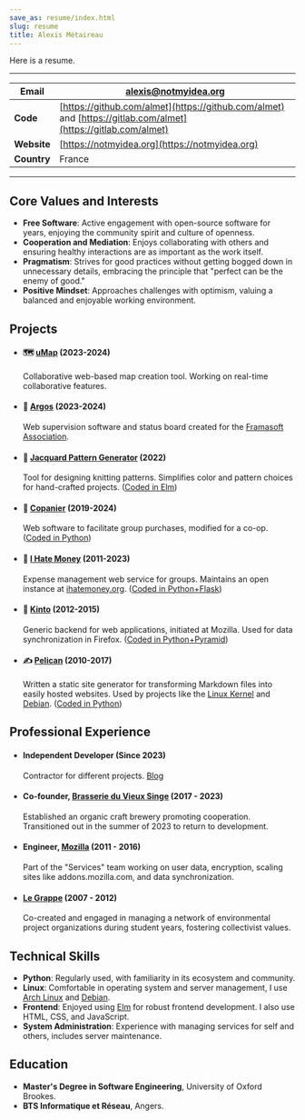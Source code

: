 ```yaml
---
save_as: resume/index.html
slug: resume
title: Alexis Métaireau
---
```


Here is a resume.

---

| **Email**   | [alexis@notmyidea.org](mailto:alexis@notmyidea.org)                                                           |
| ----------- | ------------------------------------------------------------------------------------------------------------- |
| **Code**    | [https://github.com/almet](https://github.com/almet) and [https://gitlab.com/almet](https://gitlab.com/almet) |
| **Website** | [https://notmyidea.org](https://notmyidea.org)                                                                |
| **Country** | France                                                                                                        |

---
## Core Values and Interests

- **Free Software**: Active engagement with open-source software for years, enjoying the community spirit and culture of openness.
- **Cooperation and Mediation**: Enjoys collaborating with others and ensuring healthy interactions are as important as the work itself.
- **Pragmatism**: Strives for good practices without getting bogged down in unnecessary details, embracing the principle that "perfect can be the enemy of good."
- **Positive Mindset**: Approaches challenges with optimism, valuing a balanced and enjoyable working environment.

## Projects

- #### 🗺️ [uMap](https://umap-project.org) (2023-2024)
  Collaborative web-based map creation tool. Working on real-time collaborative features.
  
- #### 🚨 [Argos](https://framasoft.frama.io/framaspace/argos/) (2023-2024)
  Web supervision software and status board created for the [Framasoft Association](https://framasoft.org).

- #### 🧶 [Jacquard Pattern Generator](https://bekeko.notmyidea.org/) (2022)
  Tool for designing knitting patterns. Simplifies color and pattern choices for hand-crafted projects. ([Coded in Elm](https://github.com/almet/bekeko))

- #### 🙌 [Copanier](https://github.com/spiral-project/copanier) (2019-2024)
  Web software to facilitate group purchases, modified for a co-op. ([Coded in Python](https://github.com/almet/copanier))

- #### 💸 [I Hate Money](http://ihatemoney.org) (2011-2023)
  Expense management web service for groups. Maintains an open instance at [ihatemoney.org](https://ihatemoney.org). ([Coded in Python+Flask](https://github.com/spiral-project/ihatemoney))

- #### 🔄 [Kinto](https://github.com/kinto/kinto) (2012-2015)
  Generic backend for web applications, initiated at Mozilla. Used for data synchronization in Firefox. ([Coded in Python+Pyramid](https://github.com/Kinto/kinto))

- #### ✍️ [Pelican](http://getpelican.com) (2010-2017)
  Written a static site generator for transforming Markdown files into easily hosted websites. Used by projects like the [Linux Kernel](https://www.kernel.org/pelican.html) and [Debian](https://bits.debian.org/pages/about.html). ([Coded in Python](https://github.com/getpelican/pelican))

## Professional Experience

- #### Independent Developer (Since 2023)
  Contractor for different projects. [Blog](https://blog.notmyidea.org)

- #### Co-founder, [Brasserie du Vieux Singe](https://www.vieuxsinge.com/) (2017 - 2023)
  Established an organic craft brewery promoting cooperation. Transitioned out in the summer of 2023 to return to development.

- #### Engineer, [Mozilla](https://mozilla.org) (2011 - 2016)
  Part of the "Services" team working on user data, encryption, scaling sites like addons.mozilla.com, and data synchronization.

- #### [Le Grappe](https://www.reseaugrappe.org/) (2007 - 2012)
  Co-created and engaged in managing a network of environmental project organizations during student years, fostering collectivist values.

## Technical Skills

- **Python**: Regularly used, with familiarity in its ecosystem and community.
- **Linux**: Comfortable in operating system and server management, I use [Arch Linux](https://archlinux.org/) and [Debian](https://debian.org).
- **Frontend**: Enjoyed using [Elm](https://elm-lang.org/) for robust frontend development. I also use HTML, CSS, and JavaScript.
- **System Administration**: Experience with managing services for self and others, includes server maintenance.

## Education

- **Master's Degree in Software Engineering**, University of Oxford Brookes.
- **BTS Informatique et Réseau**, Angers.
